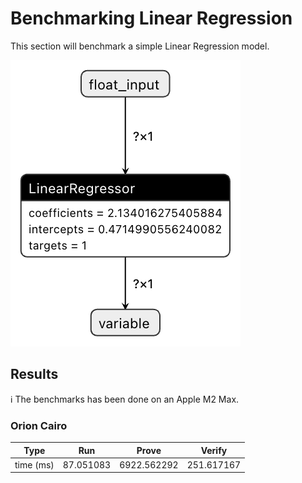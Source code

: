 # Benchmarking Linear Regression

This section will benchmark a simple Linear Regression model. 

![graph netron](linear_regression.onnx.png)

## Results

ℹ️ The benchmarks has been done on an Apple M2 Max.

### Orion Cairo

| Type      | Run       | Prove       | Verify     |
| --------- | --------- | ----------- | ---------- |
| time (ms) | 87.051083 | 6922.562292 | 251.617167 |